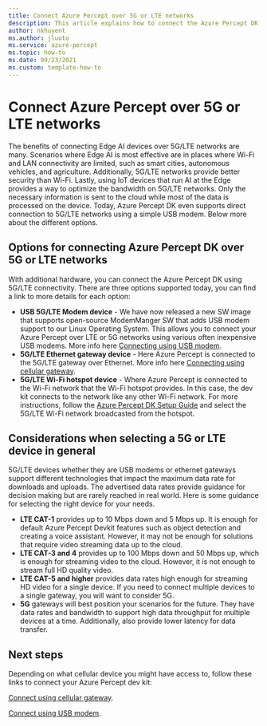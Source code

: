 ```yaml
---
title: Connect Azure Percept over 5G or LTE networks
description: This article explains how to connect the Azure Percept DK over 5G or LTE networks.
author: nkhuyent
ms.author: jluoto
ms.service: azure-percept
ms.topic: how-to 
ms.date: 09/23/2021
ms.custom: template-how-to
---
```


# Connect Azure Percept over 5G or LTE networks

The benefits of connecting Edge AI devices over 5G/LTE networks are many. Scenarios where Edge AI is most effective are in places where Wi-Fi and LAN connectivity are limited, such as smart cities, autonomous vehicles, and agriculture. Additionally, 5G/LTE networks provide better security than Wi-Fi. Lastly, using IoT devices that run AI at the Edge provides a way to optimize the bandwidth on 5G/LTE networks. Only the necessary information is sent to the cloud while most of the data is processed on the device. Today, Azure Percept DK even supports direct connection to 5G/LTE networks using a simple USB modem. Below more about the different options.

## Options for connecting Azure Percept DK over 5G or LTE networks
With additional hardware, you can connect the Azure Percept DK using 5G/LTE connectivity. There are three options supported today, you can find a link to more details for each option:
- **USB 5G/LTE Modem device** - We have now released a new SW image that supports open-source ModemManger SW that adds USB modem support to our Linux Operating System. This allows you to connect your Azure Percept over LTE or 5G networks using various often inexpensive USB modems. More info here [Connecting using USB modem](./connect-over-cellular-usb.md).   
- **5G/LTE Ethernet gateway device** - Here Azure Percept is connected to the 5G/LTE gateway over Ethernet. More info here [Connecting using cellular gateway](./connect-over-cellular-gateway.md).
- **5G/LTE Wi-Fi hotspot device** - Where Azure Percept is connected to the Wi-Fi network that the Wi-Fi hotspot provides. In this case, the dev kit connects to the network like any other Wi-Fi network. For more instructions, follow the [Azure Percept DK Setup Guide](./quickstart-percept-dk-set-up.md) and select the 5G/LTE Wi-Fi network broadcasted from the hotspot.


## Considerations when selecting a 5G or LTE device in general
5G/LTE devices whether they are USB modems or ethernet gateways support different technologies that impact the maximum data rate for downloads and uploads. The advertised data rates provide guidance for decision making but are rarely reached in real world. Here is some guidance for selecting the right device for your needs.
 
- **LTE CAT-1** provides up to 10 Mbps down and 5 Mbps up. It is enough for default Azure Percept Devkit features such as object detection and creating a voice assistant. However, it may not be enough for solutions that require video streaming data up to the cloud.
- **LTE CAT-3 and 4** provides up to 100 Mbps down and 50 Mbps up, which is enough for streaming video to the cloud. However, it is not enough to stream full HD quality video.
- **LTE CAT-5 and higher** provides data rates high enough for streaming HD video for a single device. If you need to connect multiple devices to a single gateway, you will want to consider 5G.
- **5G** gateways will best position your scenarios for the future. They have data rates and bandwidth to support high data throughput for multiple devices at a time. Additionally, also provide lower latency for data transfer.


## Next steps
Depending on what cellular device you might have access to, follow these links to connect your Azure Percept dev kit:

[Connect using cellular gateway](./connect-over-cellular-gateway.md).

[Connect using USB modem](./connect-over-cellular-usb.md).
